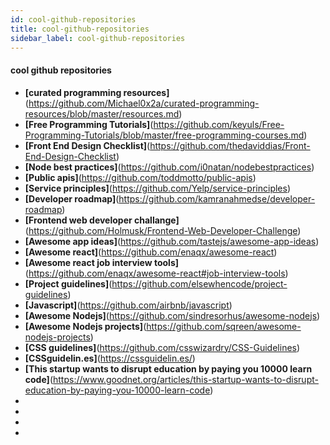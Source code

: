 ```yaml
---
id: cool-github-repositories
title: cool-github-repositories
sidebar_label: cool-github-repositories
---
```



#### cool github repositories
- **[curated programming resources]**(https://github.com/Michael0x2a/curated-programming-resources/blob/master/resources.md)
- **[Free Programming Tutorials]**(https://github.com/keyuls/Free-Programming-Tutorials/blob/master/free-programming-courses.md)
- **[Front End Design Checklist]**(https://github.com/thedaviddias/Front-End-Design-Checklist)
- **[Node best practices]**(https://github.com/i0natan/nodebestpractices)
- **[Public apis]**(https://github.com/toddmotto/public-apis)
- **[Service principles]**(https://github.com/Yelp/service-principles)
- **[Developer roadmap]**(https://github.com/kamranahmedse/developer-roadmap)
- **[Frontend web developer challange]**(https://github.com/Holmusk/Frontend-Web-Developer-Challenge)
- **[Awesome app ideas]**(https://github.com/tastejs/awesome-app-ideas)
- **[Awesome react]**(https://github.com/enaqx/awesome-react)
- **[Awesome react job interview tools]**(https://github.com/enaqx/awesome-react#job-interview-tools)
- **[Project guidelines]**(https://github.com/elsewhencode/project-guidelines)
- **[Javascript]**(https://github.com/airbnb/javascript)
- **[Awesome Nodejs]**(https://github.com/sindresorhus/awesome-nodejs)
- **[Awesome Nodejs projects]**(https://github.com/sqreen/awesome-nodejs-projects)
- **[CSS guidelines]**(https://github.com/csswizardry/CSS-Guidelines)
- **[CSSguidelin.es]**(https://cssguidelin.es/)
- **[This startup wants to disrupt education by paying you 10000 learn code]**(https://www.goodnet.org/articles/this-startup-wants-to-disrupt-education-by-paying-you-10000-learn-code)
- []()
- []()
- []()
- []()
